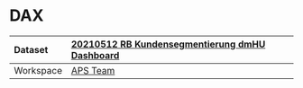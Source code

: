 



# DAX

|Dataset|[20210512 RB Kundensegmentierung dmHU Dashboard](./../20210512-RB-Kundensegmentierung-dmHU-Dashboard.md)|
| :--- | :--- |
|Workspace|[APS Team](../../Workspaces/APS-Team.md)|
